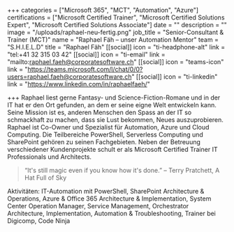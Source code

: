 +++
categories = ["Microsoft 365", "MCT", "Automation", "Azure"]
certifications = ["Microsoft Certified Trainer", "Microsoft Certified Solutions Expert", "Microsoft Certified Solutions Associate"]
date = ""
description = ""
image = "/uploads/raphael-neu-fertig.png"
job_title = "Senior-Consultant & Trainer (MCT)"
name = "Raphael Fäh – unser Automation Mentor"
team = "S.H.I.E.L.D"
title = "Raphael Fäh"
[[social]]
icon = "ti-headphone-alt"
link = "tel:+41 32 315 03 42"
[[social]]
icon = "ti-email"
link = "mailto:raphael.faeh@corporatesoftware.ch"
[[social]]
icon = "teams-icon"
link = "https://teams.microsoft.com/l/chat/0/0?users=raphael.faeh@corporatesoftware.ch"
[[social]]
icon = "ti-linkedin"
link = "https://www.linkedin.com/in/raphaelfaeh/"

+++
Raphael liest gerne Fantasy- und Science-Fiction-Romane und in der IT hat er den Ort gefunden, an dem er seine eigne Welt entwickeln kann. Seine Mission ist es, anderen Menschen den Spass an der IT so schmackhaft zu machen, dass sie Lust bekommen, Neues auszuprobieren. Raphael ist Co-Owner und Spezialist für Automation, Azure und Cloud Computing. Die Teilbereiche PowerShell, Serverless Computing und SharePoint gehören zu seinen Fachgebieten. Neben der Betreuung verschiedener Kundenprojekte schult er als Microsoft Certified Trainer IT Professionals und Architects.

> “It's still magic even if you know how it's done.” – Terry Pratchett, A Hat Full of Sky

Aktivitäten: IT-Automation mit PowerShell, SharePoint Architecture & Operations, Azure & Office 365 Architecture & Implementation, System Center Operation Manager, Service Management, Orchestrator Architecture, Implementation, Automation & Troubleshooting, Trainer bei Digicomp, Code Ninja